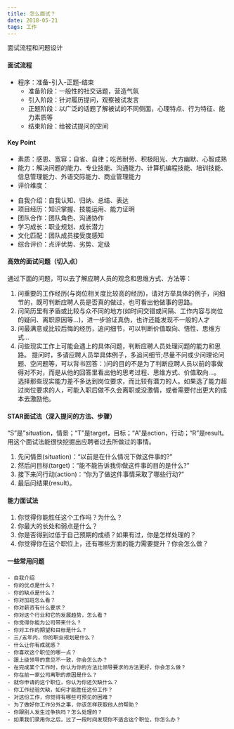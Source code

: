 ```yaml
---
title: 怎么面试？
date: 2018-05-21
tags: 工作
---
```


面试流程和问题设计
 <!-- more -->

#### 面试流程
 * 程序：准备-引入-正题-结束
    - 准备阶段：一般性的社交话题，营造气氛
    - 引入阶段：针对履历提问，观察被试发言
    - 正题阶段：以广泛的话题了解被试的不同侧面，心理特点、行为特征、能力素质等
    - 结束阶段：给被试提问的空间

#### Key Point
 * 素质：感恩、宽容；自省、自律；吃苦耐劳、积极阳光、大方幽默、心智成熟
 * 能力：解决问题的能力、专业技能、沟通能力、计算机编程技能、培训技能、信息管理能力、外语交际能力、商业管理能力
 * 评价维度：
  - 自我介绍：自我认知、归纳、总结、表达
  - 项目经历：知识掌握、技能运用、能力证明
  - 团队合作：团队角色、沟通协作
  - 学习成长：职业规划、成长潜力
  - 文化匹配：团队成员接受度感知
  - 综合评价：点评优势、劣势、定级

#### 高效的面试问题（切入点）
通过下面的问题，可以去了解应聘人员的观念和思维方式、方法等：
  1. 问重要的工作经历(与岗位相关度比较高的经历)，请对方举具体的例子，问细节的，既可判断应聘人员是否真的做过，也可看出他做事的思路。
  2. 问简历里有矛盾或比较与众不同的地方(如时间交错或间隔、工作内容与岗位的疑问、离职原因等…)，进一步验证真伪，也许还能发现不一般的人才
  3. 问最满意或比较后悔的经历，追问细节，可以判断价值取向、悟性、思维方式…
  4. 问些现实工作上可能会遇上的具体问题，判断应聘人员处理问题的能力和思路。
提问时，多请应聘人员举具体例子，多追问细节;尽量不问或少问理论问题、空问题等，可以背书回答：)问的目的不是为了判断应聘人员以前的事做得对不对，而是从他的回答里看出他的思考过程、思维方式、价值取向…。  
选择那些现实能力差不多达到岗位要求，而比较有潜力的人。如果选了能力超过岗位要求的人，可能入职后做不久会离职或没激情，或者需要付出更大的成本去激励他。

#### STAR面试法（深入提问的方法、步骤）
“S”是”situation，情景；“T”是target，目标；“A”是action，行动；“R”是result。
用这个面试法能很快挖掘出应聘者过去所做过的事情。
  1. 先问情景(situation)：“以前是在什么情况下做这件事的?”
  2. 然后问目标(target)：“能不能告诉我你做这件事的目的是什么?”
  3. 接下来问行动(action)：“你为了做这件事情采取了哪些行动?”
  4. 最后问结果(result)。

#### 能力面试法
  1. 你觉得你能胜任这个工作吗？为什么？
  2. 你最大的长处和弱点是什么？
  3. 你是否得到过低于自己预期的成绩？如果有过，你是怎样处理的？
  4. 你觉得你在这个职位上，还有哪些方面的能力需要提升？你会怎么做？

#### 一些常用问题
    - 自我介绍
    - 你的优点是什么？
    - 你的缺点是什么？
    - 你对加班怎么看？
    - 你对薪资有什么要求？
    - 你对这个行业和它的发展趋势，怎么看？
    - 你觉得你能为公司带来什么？
    - 你对工作的期望和目标是什么？
    - 三/五年内，你的职业规划是什么？
    - 什么让你有成就感？
    - 你喜欢这个职位的哪一点？
    - 跟上级领导的意见不一致，你会怎么办？
    - 在完成某个工作时，你认为你的方法比领导要求的方法更好，你会怎么做？
    - 你在前一家公司离职的原因是什么？
    - 就你申请的这个职位，你认为你还欠缺什么？
    - 你工作经验欠缺，如何才能胜任这份工作？
    - 对这份工作，你觉得有哪些可预见的困难？
    - 为了做好你工作分外之事，你该怎样获取他人的帮助？
    - 你跟别人发生过争执吗？怎么处理的？
    - 如果我们录用你之后，过了一段时间发现你不适合这个职位，你怎么办？

